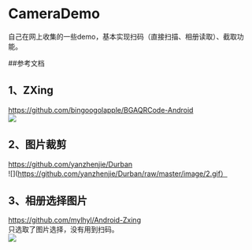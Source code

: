 # CameraDemo

自己在网上收集的一些demo，基本实现扫码（直接扫描、相册读取）、截取功能。



##参考文档

1、ZXing
-----
https://github.com/bingoogolapple/BGAQRCode-Android</br>
![](https://cloud.githubusercontent.com/assets/8949716/17475222/76339bd4-5d8c-11e6-934f-96db6917f69b.gif)

2、图片裁剪
-----
https://github.com/yanzhenjie/Durban</br>
![](https://github.com/yanzhenjie/Durban/raw/master/image/2.gif）

3、相册选择图片
-----
https://github.com/mylhyl/Android-Zxing</br>
只选取了图片选择，没有用到扫码。</br>
![](https://github.com/mylhyl/Android-Zxing/raw/master/preview/gif.gif)
